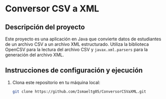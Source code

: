 # Conversor CSV a XML

## Descripción del proyecto

Este proyecto es una aplicación en Java que convierte datos de estudiantes de un archivo CSV a un archivo XML estructurado. Utiliza la biblioteca OpenCSV para la lectura del archivo CSV y `javax.xml.parsers` para la generación del archivo XML.

## Instrucciones de configuración y ejecución

1. Clona este repositorio en tu máquina local:
   ```bash
   git clone https://github.com/Ismaeltg05/ConversorCSVaXML.git
  
